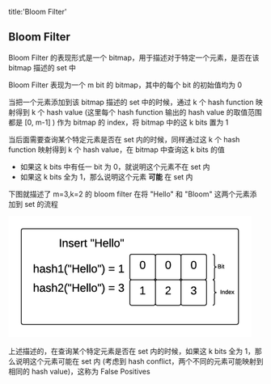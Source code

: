 title:'Bloom Filter'
## Bloom Filter


Bloom Filter 的表现形式是一个 bitmap，用于描述对于特定一个元素，是否在该 bitmap 描述的 set 中

Bloom Filter 表现为一个 m bit 的 bitmap，其中的每个 bit 的初始值均为 0

当把一个元素添加到该 bitmap 描述的 set 中的时候，通过 k 个 hash function 映射得到 k 个 hash value (这里每个 hash function 输出的 hash value 的取值范围都是 [0, m-1] ) 作为 bitmap 的 index，将 bitmap 中的这 k bits 置为 1

当后面需要查询某个特定元素是否在 set 内的时候，同样通过这 k 个 hash function 映射得到 k 个 hash value，在 bitmap 中查询这 k bits 的值

- 如果这 k bits 中有任一 bit 为 0，就说明这个元素不在 set 内
- 如果这 k bits 全为 1，那么说明这个元素 **可能** 在 set 内


下图就描述了 m=3,k=2 的 bloom filter 在将 "Hello" 和 "Bloom" 这两个元素添加到 set 的流程

![](media/16814444391453/16814503350247.gif)


上述描述的，在查询某个特定元素是否在 set 内的时候，如果这 k bits 全为 1，那么说明这个元素可能在 set 内 (考虑到 hash conflict，两个不同的元素可能映射到相同的 hash value)，这称为 False Positives